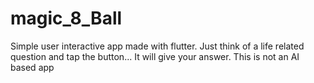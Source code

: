 # magic_8_Ball
Simple user interactive app made with flutter. Just think of a life related question and tap the button... It will give your answer. This is not an AI based app
